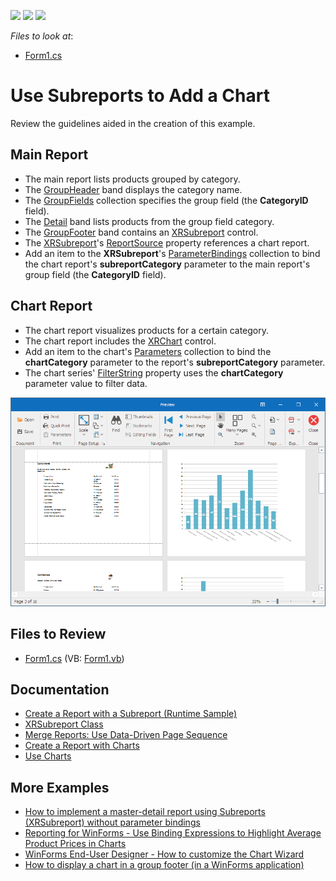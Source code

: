 <!-- default badges list -->
![](https://img.shields.io/endpoint?url=https://codecentral.devexpress.com/api/v1/VersionRange/228844692/2022.2)
[![](https://img.shields.io/badge/Open_in_DevExpress_Support_Center-FF7200?style=flat-square&logo=DevExpress&logoColor=white)](https://supportcenter.devexpress.com/ticket/details/T848261)
[![](https://img.shields.io/badge/📖_How_to_use_DevExpress_Examples-e9f6fc?style=flat-square)](https://docs.devexpress.com/GeneralInformation/403183)
<!-- default badges end -->
<!-- default file list -->
*Files to look at*:

* [Form1.cs](./CS/Reporting-Use-Subreport-To-Add-A-Chart/Form1.cs)
<!-- default file list end -->
# Use Subreports to Add a Chart

Review the guidelines aided in the creation of this example.

## Main Report

- The main report lists products grouped by category. 
- The [GroupHeader](https://docs.devexpress.com/XtraReports/DevExpress.XtraReports.UI.GroupHeaderBand) band displays the category name.
- The [GroupFields](https://docs.devexpress.com/XtraReports/DevExpress.XtraReports.UI.GroupHeaderBand.GroupFields) collection specifies the group field (the **CategoryID** field).
- The [Detail](https://docs.devexpress.com/XtraReports/DevExpress.XtraReports.UI.DetailBand) band lists products from the group field category.
- The [GroupFooter](https://docs.devexpress.com/XtraReports/DevExpress.XtraReports.UI.GroupFooterBand) band contains an [XRSubreport](https://docs.devexpress.com/XtraReports/DevExpress.XtraReports.UI.XRSubreport) control.
- The [XRSubreport](https://docs.devexpress.com/XtraReports/DevExpress.XtraReports.UI.XRSubreport)'s [ReportSource](https://docs.devexpress.com/XtraReports/DevExpress.XtraReports.UI.SubreportBase.ReportSource) property references a chart report.
- Add an item to the **XRSubreport**'s [ParameterBindings](https://docs.devexpress.com/XtraReports/DevExpress.XtraReports.UI.XRSubreport.ParameterBindings) collection to bind the chart report's **subreportCategory** parameter to the main report's group field (the **CategoryID** field).

## Chart Report

- The chart report visualizes products for a certain category.
- The chart report includes the [XRChart](https://docs.devexpress.com/XtraReports/DevExpress.XtraReports.UI.XRChart) control.
- Add an item to the chart's [Parameters](https://docs.devexpress.com/XtraReports/DevExpress.XtraReports.UI.XRChart.Parameters) collection to bind the **chartCategory** parameter to the report's **subreportCategory** parameter.
- The chart series' [FilterString](https://docs.devexpress.com/CoreLibraries/DevExpress.XtraCharts.SeriesBase.FilterString) property uses the **chartCategory** parameter value to filter data.

![Report with Chart Subreport](Images/screenshot.png)

## Files to Review

- [Form1.cs](CS/Reporting-Use-Subreport-To-Add-A-Chart/Form1.cs) (VB: [Form1.vb](VB/Reporting-Use-Subreport-To-Add-A-Chart/Form1.vb))

## Documentation

- [Create a Report with a Subreport (Runtime Sample)](https://docs.devexpress.com/XtraReports/403396/detailed-guide-to-devexpress-reporting/reporting-api/create-reports-in-code/create-a-report-with-subreport)
- [XRSubreport Class](https://docs.devexpress.com/XtraReports/DevExpress.XtraReports.UI.XRSubreport)
- [Merge Reports: Use Data-Driven Page Sequence](https://docs.devexpress.com/XtraReports/400691)
- [Create a Report with Charts](https://docs.devexpress.com/XtraReports/401695/create-reports/create-a-report-with-charts)
- [Use Charts](https://docs.devexpress.com/XtraReports/15039/detailed-guide-to-devexpress-reporting/use-report-controls/use-charts)

## More Examples

- [How to implement a master-detail report using Subreports (XRSubreport) without parameter bindings](https://github.com/DevExpress-Examples/reporting-winforms-master-detail-subreport)
- [Reporting for WinForms - Use Binding Expressions to Highlight Average Product Prices in Charts](https://github.com/DevExpress-Examples/reporting-binding-expressions-in-charts)
- [WinForms End-User Designer - How to customize the Chart Wizard](https://github.com/DevExpress-Examples/Reporting_winforms-end-user-designer-how-to-customize-the-chart-wizard-t230406)
- [How to display a chart in a group footer (in a WinForms application)](https://github.com/DevExpress-Examples/Reporting_how-to-display-a-chart-in-a-group-footer-in-a-winforms-application-t228341)
